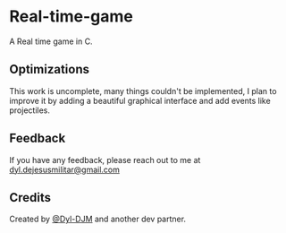 # Real-time-game
A Real time game in C. 


## Optimizations

This work is uncomplete, many things couldn't be implemented, I plan to improve it by adding a beautiful graphical interface and add events like projectiles.



## Feedback

If you have any feedback, please reach out to me at dyl.dejesusmilitar@gmail.com


## Credits

Created by [@Dyl-DJM](https://www.github.com/Dyl-DJM) and another dev partner.
